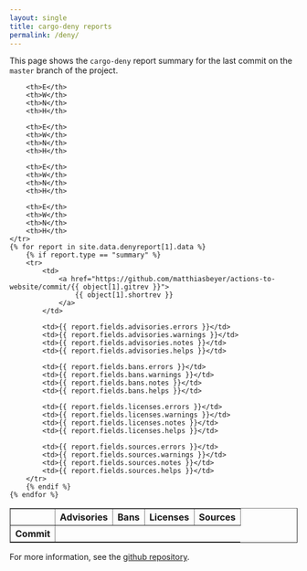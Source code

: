 ```yaml
---
layout: single
title: cargo-deny reports
permalink: /deny/
---
```


This page shows the `cargo-deny` report summary for the last commit
on the `master` branch of the project.

<table border="1">
    <tr>
        <th></th>
        <th colspan="4">Advisories</th>
        <th colspan="4">Bans</th>
        <th colspan="4">Licenses</th>
        <th colspan="4">Sources</th>
    </tr>
    <tr>
        <th>Commit</th>

        <th>E</th>
        <th>W</th>
        <th>N</th>
        <th>H</th>

        <th>E</th>
        <th>W</th>
        <th>N</th>
        <th>H</th>

        <th>E</th>
        <th>W</th>
        <th>N</th>
        <th>H</th>

        <th>E</th>
        <th>W</th>
        <th>N</th>
        <th>H</th>
    </tr>
    {% for report in site.data.denyreport[1].data %}
        {% if report.type == "summary" %}
        <tr>
            <td>
                <a href="https://github.com/matthiasbeyer/actions-to-website/commit/{{ object[1].gitrev }}">
                    {{ object[1].shortrev }}
                </a>
            </td>

            <td>{{ report.fields.advisories.errors }}</td>
            <td>{{ report.fields.advisories.warnings }}</td>
            <td>{{ report.fields.advisories.notes }}</td>
            <td>{{ report.fields.advisories.helps }}</td>

            <td>{{ report.fields.bans.errors }}</td>
            <td>{{ report.fields.bans.warnings }}</td>
            <td>{{ report.fields.bans.notes }}</td>
            <td>{{ report.fields.bans.helps }}</td>

            <td>{{ report.fields.licenses.errors }}</td>
            <td>{{ report.fields.licenses.warnings }}</td>
            <td>{{ report.fields.licenses.notes }}</td>
            <td>{{ report.fields.licenses.helps }}</td>

            <td>{{ report.fields.sources.errors }}</td>
            <td>{{ report.fields.sources.warnings }}</td>
            <td>{{ report.fields.sources.notes }}</td>
            <td>{{ report.fields.sources.helps }}</td>
        </tr>
        {% endif %}
    {% endfor %}
</table>

For more information, see the
[github repository](https://github.com/matthiasbeyer/actions-to-website).
